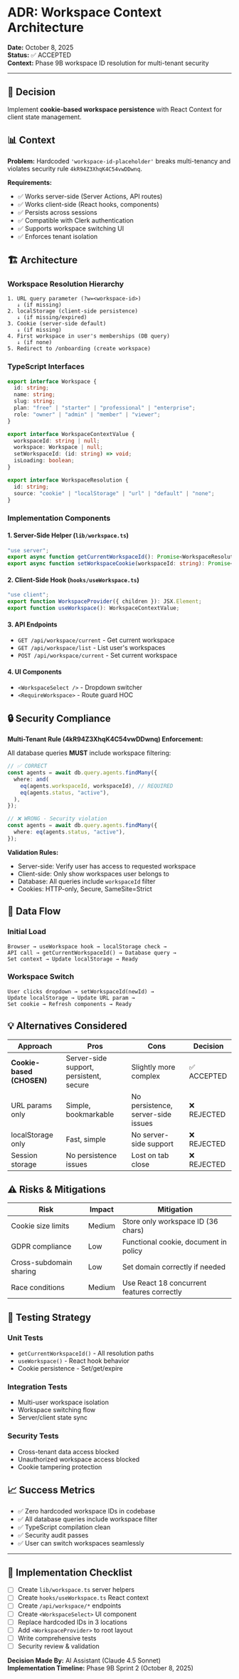 # ADR: Workspace Context Architecture

**Date:** October 8, 2025  
**Status:** ✅ ACCEPTED  
**Context:** Phase 9B workspace ID resolution for multi-tenant security

---

## 🎯 Decision

Implement **cookie-based workspace persistence** with React Context for client state management.

## 📊 Context

**Problem:** Hardcoded `'workspace-id-placeholder'` breaks multi-tenancy and violates security rule `4kR94Z3XhqK4C54vwDDwnq`.

**Requirements:**

- ✅ Works server-side (Server Actions, API routes)
- ✅ Works client-side (React hooks, components)
- ✅ Persists across sessions
- ✅ Compatible with Clerk authentication
- ✅ Supports workspace switching UI
- ✅ Enforces tenant isolation

## 🏗️ Architecture

### Workspace Resolution Hierarchy

```
1. URL query parameter (?w=<workspace-id>)
   ↓ (if missing)
2. localStorage (client-side persistence)
   ↓ (if missing/expired)
3. Cookie (server-side default)
   ↓ (if missing)
4. First workspace in user's memberships (DB query)
   ↓ (if none)
5. Redirect to /onboarding (create workspace)
```

### TypeScript Interfaces

```typescript
export interface Workspace {
  id: string;
  name: string;
  slug: string;
  plan: "free" | "starter" | "professional" | "enterprise";
  role: "owner" | "admin" | "member" | "viewer";
}

export interface WorkspaceContextValue {
  workspaceId: string | null;
  workspace: Workspace | null;
  setWorkspaceId: (id: string) => void;
  isLoading: boolean;
}

export interface WorkspaceResolution {
  id: string;
  source: "cookie" | "localStorage" | "url" | "default" | "none";
}
```

### Implementation Components

#### 1. Server-Side Helper (`lib/workspace.ts`)

```typescript
"use server";
export async function getCurrentWorkspaceId(): Promise<WorkspaceResolution>;
export async function setWorkspaceCookie(workspaceId: string): Promise<void>;
```

#### 2. Client-Side Hook (`hooks/useWorkspace.ts`)

```typescript
"use client";
export function WorkspaceProvider({ children }): JSX.Element;
export function useWorkspace(): WorkspaceContextValue;
```

#### 3. API Endpoints

- `GET /api/workspace/current` - Get current workspace
- `GET /api/workspace/list` - List user's workspaces
- `POST /api/workspace/current` - Set current workspace

#### 4. UI Components

- `<WorkspaceSelect />` - Dropdown switcher
- `<RequireWorkspace>` - Route guard HOC

## 🔒 Security Compliance

**Multi-Tenant Rule (4kR94Z3XhqK4C54vwDDwnq) Enforcement:**

All database queries **MUST** include workspace filtering:

```typescript
// ✅ CORRECT
const agents = await db.query.agents.findMany({
  where: and(
    eq(agents.workspaceId, workspaceId), // REQUIRED
    eq(agents.status, "active"),
  ),
});

// ❌ WRONG - Security violation
const agents = await db.query.agents.findMany({
  where: eq(agents.status, "active"),
});
```

**Validation Rules:**

- Server-side: Verify user has access to requested workspace
- Client-side: Only show workspaces user belongs to
- Database: All queries include `workspaceId` filter
- Cookies: HTTP-only, Secure, SameSite=Strict

## 🌊 Data Flow

### Initial Load

```
Browser → useWorkspace hook → localStorage check →
API call → getCurrentWorkspaceId() → Database query →
Set context → Update localStorage → Ready
```

### Workspace Switch

```
User clicks dropdown → setWorkspaceId(newId) →
Update localStorage → Update URL param →
Set cookie → Refresh components → Ready
```

## 💡 Alternatives Considered

| Approach                  | Pros                                    | Cons                               | Decision    |
| ------------------------- | --------------------------------------- | ---------------------------------- | ----------- |
| **Cookie-based (CHOSEN)** | Server-side support, persistent, secure | Slightly more complex              | ✅ ACCEPTED |
| URL params only           | Simple, bookmarkable                    | No persistence, server-side issues | ❌ REJECTED |
| localStorage only         | Fast, simple                            | No server-side support             | ❌ REJECTED |
| Session storage           | No persistence issues                   | Lost on tab close                  | ❌ REJECTED |

## ⚠️ Risks & Mitigations

| Risk                    | Impact | Mitigation                                 |
| ----------------------- | ------ | ------------------------------------------ |
| Cookie size limits      | Medium | Store only workspace ID (36 chars)         |
| GDPR compliance         | Low    | Functional cookie, document in policy      |
| Cross-subdomain sharing | Low    | Set domain correctly if needed             |
| Race conditions         | Medium | Use React 18 concurrent features correctly |

## 🧪 Testing Strategy

### Unit Tests

- `getCurrentWorkspaceId()` - All resolution paths
- `useWorkspace()` - React hook behavior
- Cookie persistence - Set/get/expire

### Integration Tests

- Multi-user workspace isolation
- Workspace switching flow
- Server/client state sync

### Security Tests

- Cross-tenant data access blocked
- Unauthorized workspace access blocked
- Cookie tampering protection

## 📈 Success Metrics

- ✅ Zero hardcoded workspace IDs in codebase
- ✅ All database queries include workspace filter
- ✅ TypeScript compilation clean
- ✅ Security audit passes
- ✅ User can switch workspaces seamlessly

---

## 📝 Implementation Checklist

- [ ] Create `lib/workspace.ts` server helpers
- [ ] Create `hooks/useWorkspace.ts` React context
- [ ] Create `/api/workspace/*` endpoints
- [ ] Create `<WorkspaceSelect>` UI component
- [ ] Replace hardcoded IDs in 3 locations
- [ ] Add `<WorkspaceProvider>` to root layout
- [ ] Write comprehensive tests
- [ ] Security review & validation

**Decision Made By:** AI Assistant (Claude 4.5 Sonnet)  
**Implementation Timeline:** Phase 9B Sprint 2 (October 8, 2025)
